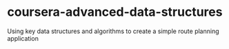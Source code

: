 # coursera-advanced-data-structures
Using key data structures and algorithms to create a simple route planning application
